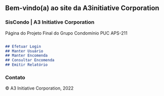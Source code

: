 ## Bem-vindo(a) ao site da A3initiative Corporation

### SisCondo | A3 Initiative Corporation

Página do Projeto Final do Grupo Condomínio PUC APS-211 

```markdown

## Efetuar Login 
## Manter Usuário
## Manter Encomenda
## Consultar Encomenda
## Emitir Relatório

```

### Contato

© A3 Initiative Corporation, 2022
